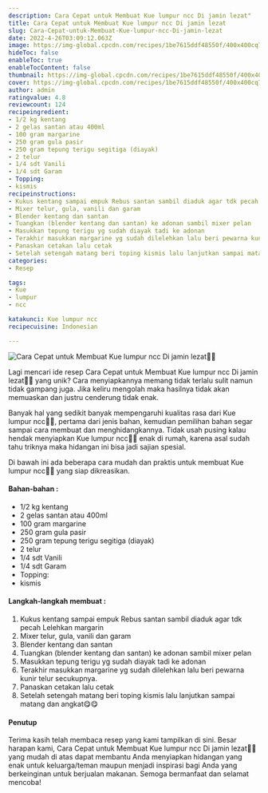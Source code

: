 ```yaml
---
description: Cara Cepat untuk Membuat Kue lumpur ncc Di jamin lezat"
title: Cara Cepat untuk Membuat Kue lumpur ncc Di jamin lezat
slug: Cara-Cepat-untuk-Membuat-Kue-lumpur-ncc-Di-jamin-lezat
date: 2022-4-26T03:09:12.063Z
image: https://img-global.cpcdn.com/recipes/1be7615ddf48550f/400x400cq70/photo.jpg
hideToc: false
enableToc: true
enableTocContent: false
thumbnail: https://img-global.cpcdn.com/recipes/1be7615ddf48550f/400x400cq70/photo.jpg
cover: https://img-global.cpcdn.com/recipes/1be7615ddf48550f/400x400cq70/photo.jpg
author: admin
ratingvalue: 4.8
reviewcount: 124
recipeingredient:
- 1/2 kg kentang
- 2 gelas santan atau 400ml
- 100 gram margarine
- 250 gram gula pasir
- 250 gram tepung terigu segitiga (diayak)
- 2 telur
- 1/4 sdt Vanili
- 1/4 sdt Garam
- Topping:
- kismis
recipeinstructions:
- Kukus kentang sampai empuk Rebus santan sambil diaduk agar tdk pecah Lelehkan margarin
- Mixer telur, gula, vanili dan garam
- Blender kentang dan santan
- Tuangkan (blender kentang dan santan) ke adonan sambil mixer pelan
- Masukkan tepung terigu yg sudah diayak tadi ke adonan
- Terakhir masukkan margarine yg sudah dilelehkan lalu beri pewarna kunir telur secukupnya.
- Panaskan cetakan lalu cetak
- Setelah setengah matang beri toping kismis lalu lanjutkan sampai matang dan angkat😋😋
categories:
- Resep

tags:
- Kue
- lumpur
- ncc

katakunci: Kue lumpur ncc
recipecuisine: Indonesian

---
```


![Cara Cepat untuk Membuat Kue lumpur ncc Di jamin lezat👩‍🍳](https://img-global.cpcdn.com/recipes/1be7615ddf48550f/400x400cq70/photo.jpg)

Lagi mencari ide resep Cara Cepat untuk Membuat Kue lumpur ncc Di jamin lezat👩‍🍳 yang unik? Cara menyiapkannya memang tidak terlalu sulit namun tidak gampang juga. Jika keliru mengolah maka hasilnya tidak akan memuaskan dan justru cenderung tidak enak.

Banyak hal yang sedikit banyak mempengaruhi kualitas rasa dari Kue lumpur ncc👩‍🍳, pertama dari jenis bahan, kemudian pemilihan bahan segar sampai cara membuat dan menghidangkannya. Tidak usah pusing kalau hendak menyiapkan Kue lumpur ncc👩‍🍳 enak di rumah, karena asal sudah tahu triknya maka hidangan ini bisa jadi sajian spesial.

Di bawah ini ada beberapa cara mudah dan praktis untuk membuat Kue lumpur ncc👩‍🍳 yang siap dikreasikan.

<!--inarticleads1-->

#### Bahan-bahan :

- 1/2 kg kentang
- 2 gelas santan atau 400ml
- 100 gram margarine
- 250 gram gula pasir
- 250 gram tepung terigu segitiga (diayak)
- 2 telur
- 1/4 sdt Vanili
- 1/4 sdt Garam
- Topping:
- kismis

<!--inarticleads2-->

#### Langkah-langkah membuat :

1. Kukus kentang sampai empuk Rebus santan sambil diaduk agar tdk pecah Lelehkan margarin
1. Mixer telur, gula, vanili dan garam
1. Blender kentang dan santan
1. Tuangkan (blender kentang dan santan) ke adonan sambil mixer pelan
1. Masukkan tepung terigu yg sudah diayak tadi ke adonan
1. Terakhir masukkan margarine yg sudah dilelehkan lalu beri pewarna kunir telur secukupnya.
1. Panaskan cetakan lalu cetak
1. Setelah setengah matang beri toping kismis lalu lanjutkan sampai matang dan angkat😋😋

#### Penutup

Terima kasih telah membaca resep yang kami tampilkan di sini. Besar harapan kami, Cara Cepat untuk Membuat Kue lumpur ncc Di jamin lezat👩‍🍳 yang mudah di atas dapat membantu Anda menyiapkan hidangan yang enak untuk keluarga/teman maupun menjadi inspirasi bagi Anda yang berkeinginan untuk berjualan makanan. Semoga bermanfaat dan selamat mencoba!